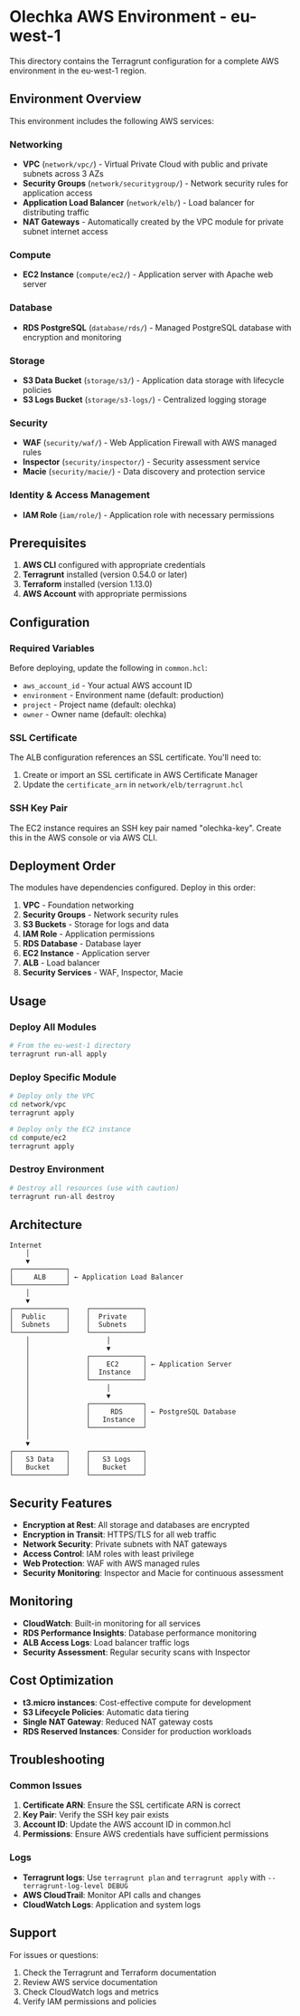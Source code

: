 # Olechka AWS Environment - eu-west-1

This directory contains the Terragrunt configuration for a complete AWS environment in the eu-west-1 region.

## Environment Overview

This environment includes the following AWS services:

### Networking
- **VPC** (`network/vpc/`) - Virtual Private Cloud with public and private subnets across 3 AZs
- **Security Groups** (`network/securitygroup/`) - Network security rules for application access
- **Application Load Balancer** (`network/elb/`) - Load balancer for distributing traffic
- **NAT Gateways** - Automatically created by the VPC module for private subnet internet access

### Compute
- **EC2 Instance** (`compute/ec2/`) - Application server with Apache web server

### Database
- **RDS PostgreSQL** (`database/rds/`) - Managed PostgreSQL database with encryption and monitoring

### Storage
- **S3 Data Bucket** (`storage/s3/`) - Application data storage with lifecycle policies
- **S3 Logs Bucket** (`storage/s3-logs/`) - Centralized logging storage

### Security
- **WAF** (`security/waf/`) - Web Application Firewall with AWS managed rules
- **Inspector** (`security/inspector/`) - Security assessment service
- **Macie** (`security/macie/`) - Data discovery and protection service

### Identity & Access Management
- **IAM Role** (`iam/role/`) - Application role with necessary permissions

## Prerequisites

1. **AWS CLI** configured with appropriate credentials
2. **Terragrunt** installed (version 0.54.0 or later)
3. **Terraform** installed (version 1.13.0)
4. **AWS Account** with appropriate permissions

## Configuration

### Required Variables

Before deploying, update the following in `common.hcl`:
- `aws_account_id` - Your actual AWS account ID
- `environment` - Environment name (default: production)
- `project` - Project name (default: olechka)
- `owner` - Owner name (default: olechka)

### SSL Certificate

The ALB configuration references an SSL certificate. You'll need to:
1. Create or import an SSL certificate in AWS Certificate Manager
2. Update the `certificate_arn` in `network/elb/terragrunt.hcl`

### SSH Key Pair

The EC2 instance requires an SSH key pair named "olechka-key". Create this in the AWS console or via AWS CLI.

## Deployment Order

The modules have dependencies configured. Deploy in this order:

1. **VPC** - Foundation networking
2. **Security Groups** - Network security rules
3. **S3 Buckets** - Storage for logs and data
4. **IAM Role** - Application permissions
5. **RDS Database** - Database layer
6. **EC2 Instance** - Application server
7. **ALB** - Load balancer
8. **Security Services** - WAF, Inspector, Macie

## Usage

### Deploy All Modules

```bash
# From the eu-west-1 directory
terragrunt run-all apply
```

### Deploy Specific Module

```bash
# Deploy only the VPC
cd network/vpc
terragrunt apply

# Deploy only the EC2 instance
cd compute/ec2
terragrunt apply
```

### Destroy Environment

```bash
# Destroy all resources (use with caution)
terragrunt run-all destroy
```

## Architecture

```
Internet
    │
    ▼
┌─────────────┐
│     ALB     │ ← Application Load Balancer
└─────────────┘
    │
    ▼
┌─────────────┐    ┌─────────────┐
│  Public     │    │  Private    │
│  Subnets    │    │  Subnets    │
└─────────────┘    └─────────────┘
    │                   │
    │                   ▼
    │              ┌─────────────┐
    │              │    EC2      │ ← Application Server
    │              │  Instance   │
    │              └─────────────┘
    │                   │
    │                   ▼
    │              ┌─────────────┐
    │              │     RDS     │ ← PostgreSQL Database
    │              │   Instance  │
    │              └─────────────┘
    │
    ▼
┌─────────────┐    ┌─────────────┐
│   S3 Data   │    │   S3 Logs   │
│   Bucket    │    │   Bucket    │
└─────────────┘    └─────────────┘
```

## Security Features

- **Encryption at Rest**: All storage and databases are encrypted
- **Encryption in Transit**: HTTPS/TLS for all web traffic
- **Network Security**: Private subnets with NAT gateways
- **Access Control**: IAM roles with least privilege
- **Web Protection**: WAF with AWS managed rules
- **Security Monitoring**: Inspector and Macie for continuous assessment

## Monitoring

- **CloudWatch**: Built-in monitoring for all services
- **RDS Performance Insights**: Database performance monitoring
- **ALB Access Logs**: Load balancer traffic logs
- **Security Assessment**: Regular security scans with Inspector

## Cost Optimization

- **t3.micro instances**: Cost-effective compute for development
- **S3 Lifecycle Policies**: Automatic data tiering
- **Single NAT Gateway**: Reduced NAT gateway costs
- **RDS Reserved Instances**: Consider for production workloads

## Troubleshooting

### Common Issues

1. **Certificate ARN**: Ensure the SSL certificate ARN is correct
2. **Key Pair**: Verify the SSH key pair exists
3. **Account ID**: Update the AWS account ID in common.hcl
4. **Permissions**: Ensure AWS credentials have sufficient permissions

### Logs

- **Terragrunt logs**: Use `terragrunt plan` and `terragrunt apply` with `--terragrunt-log-level DEBUG`
- **AWS CloudTrail**: Monitor API calls and changes
- **CloudWatch Logs**: Application and system logs

## Support

For issues or questions:
1. Check the Terragrunt and Terraform documentation
2. Review AWS service documentation
3. Check CloudWatch logs and metrics
4. Verify IAM permissions and policies 